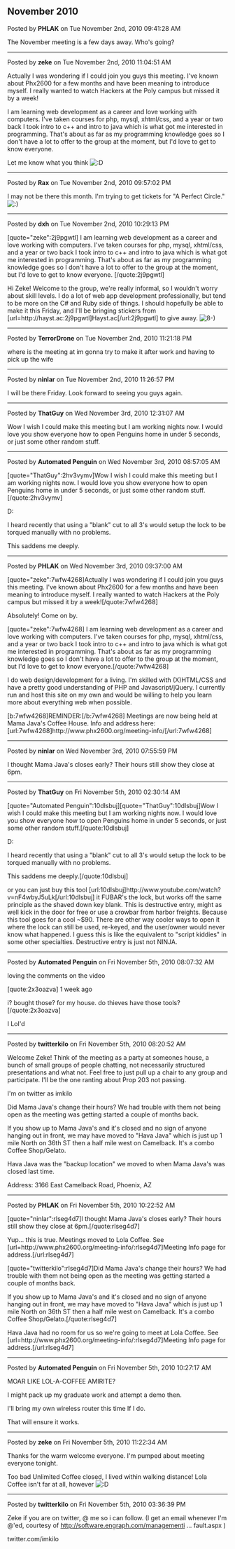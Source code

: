 ## November 2010
Posted by **PHLAK** on Tue November 2nd, 2010 09:41:28 AM

The November meeting is a few days away.  Who's going?

--------------------------------------------------------------------------------

Posted by **zeke** on Tue November 2nd, 2010 11:04:51 AM

Actually I was wondering if I could join you guys this meeting. I've known about Phx2600 for a few months and have been meaning to introduce myself. I really wanted to watch Hackers at the Poly campus but missed it by a week! 

I am learning web development as a career and love working with computers. I've taken courses for php, mysql, xhtml/css, and a year or two back I took intro to c++ and intro to java which is what got me interested in programming. That's about as far as my programming knowledge goes so I don't have a lot to offer to the group at the moment, but I'd love to get to know everyone.   

Let me know what you think <!-- s:D --><img src="{SMILIES_PATH}/icon_e_biggrin.gif" alt=":D" title="Very Happy" /><!-- s:D -->

--------------------------------------------------------------------------------

Posted by **Rax** on Tue November 2nd, 2010 09:57:02 PM

I may not be there this month. I'm trying to get tickets for &quot;A Perfect Circle.&quot; <!-- s:) --><img src="{SMILIES_PATH}/icon_e_smile.gif" alt=":)" title="Smile" /><!-- s:) -->

--------------------------------------------------------------------------------

Posted by **dxh** on Tue November 2nd, 2010 10:29:13 PM

[quote=&quot;zeke&quot;:2j9pgwtl]
I am learning web development as a career and love working with computers. I've taken courses for php, mysql, xhtml/css, and a year or two back I took intro to c++ and intro to java which is what got me interested in programming. That's about as far as my programming knowledge goes so I don't have a lot to offer to the group at the moment, but I'd love to get to know everyone.
[/quote:2j9pgwtl]

Hi Zeke!  Welcome to the group, we're really informal, so I wouldn't worry about skill levels.  I do a lot of web app development professionally, but tend to be more on the C# and Ruby side of things.  I should hopefully be able to make it this Friday, and I'll be bringing stickers from [url=http&#58;//hayst&#46;ac:2j9pgwtl]Hayst.ac[/url:2j9pgwtl] to give away.  <!-- s8-) --><img src="{SMILIES_PATH}/icon_cool.gif" alt="8-)" title="Cool" /><!-- s8-) -->

--------------------------------------------------------------------------------

Posted by **TerrorDrone** on Tue November 2nd, 2010 11:21:18 PM

where is the meeting at im gonna try to make it after work and having to pick up the wife

--------------------------------------------------------------------------------

Posted by **ninlar** on Tue November 2nd, 2010 11:26:57 PM

I will be there Friday. Look forward to seeing you guys again.

--------------------------------------------------------------------------------

Posted by **ThatGuy** on Wed November 3rd, 2010 12:31:07 AM

Wow I wish I could make this meeting but I am working nights now. I would love you show everyone how to open Penguins home in under 5 seconds, or just some other random stuff.

--------------------------------------------------------------------------------

Posted by **Automated Penguin** on Wed November 3rd, 2010 08:57:05 AM

[quote=&quot;ThatGuy&quot;:2hv3vymv]Wow I wish I could make this meeting but I am working nights now. I would love you show everyone how to open Penguins home in under 5 seconds, or just some other random stuff.[/quote:2hv3vymv]

D:

I heard recently that using a &quot;blank&quot; cut to all 3's would setup the lock to be torqued manually with no problems.

This saddens me deeply.

--------------------------------------------------------------------------------

Posted by **PHLAK** on Wed November 3rd, 2010 09:37:00 AM

[quote=&quot;zeke&quot;:7wfw4268]Actually I was wondering if I could join you guys this meeting. I've known about Phx2600 for a few months and have been meaning to introduce myself. I really wanted to watch Hackers at the Poly campus but missed it by a week![/quote:7wfw4268]

Absolutely!  Come on by.

[quote=&quot;zeke&quot;:7wfw4268]
I am learning web development as a career and love working with computers. I've taken courses for php, mysql, xhtml/css, and a year or two back I took intro to c++ and intro to java which is what got me interested in programming. That's about as far as my programming knowledge goes so I don't have a lot to offer to the group at the moment, but I'd love to get to know everyone.[/quote:7wfw4268]

I do web design/development for a living.  I'm skilled with (X)HTML/CSS and have a pretty good understanding of PHP and Javascript/jQuery.  I currently run and host this site on my own and would be willing to help you learn more about everything web when possible.

[b:7wfw4268]REMINDER:[/b:7wfw4268] Meetings are now being held at Mama Java's Coffee House.  Info and address here: [url:7wfw4268]http&#58;//www&#46;phx2600&#46;org/meeting-info/[/url:7wfw4268]

--------------------------------------------------------------------------------

Posted by **ninlar** on Wed November 3rd, 2010 07:55:59 PM

I thought Mama Java's closes early? Their hours still show they close at 6pm.

--------------------------------------------------------------------------------

Posted by **ThatGuy** on Fri November 5th, 2010 02:30:14 AM

[quote=&quot;Automated Penguin&quot;:10dlsbuj][quote=&quot;ThatGuy&quot;:10dlsbuj]Wow I wish I could make this meeting but I am working nights now. I would love you show everyone how to open Penguins home in under 5 seconds, or just some other random stuff.[/quote:10dlsbuj]

D:

I heard recently that using a &quot;blank&quot; cut to all 3's would setup the lock to be torqued manually with no problems.

This saddens me deeply.[/quote:10dlsbuj]

or you can just buy this tool [url:10dlsbuj]http&#58;//www&#46;youtube&#46;com/watch?v=nF4wbyJ5uLk[/url:10dlsbuj] it FUBAR's the lock, but works off the same principle as the shaved down key blank. This is destructive entry, might as well kick in the door for free or use a crowbar from harbor freights. Because this tool goes for a cool ~$90. There are other way cooler ways to open it where the lock can still be used, re-keyed, and the user/owner would never know what happened. I guess this is like the equivalent to &quot;script kiddies&quot; in some other specialties. Destructive entry is just not NINJA.

--------------------------------------------------------------------------------

Posted by **Automated Penguin** on Fri November 5th, 2010 08:07:32 AM

loving the comments on the video 

[quote:2x3oazva]
1 week ago

i? bought those? for my house. do thieves have those tools?[/quote:2x3oazva]

I Lol'd

--------------------------------------------------------------------------------

Posted by **twitterkilo** on Fri November 5th, 2010 08:20:52 AM

Welcome Zeke! Think of the meeting as a party at someones house, a bunch of small groups of people chatting, not necessarily structured presentations and what not. Feel free to just pull up a chair to any group and participate. I'll be the one ranting about Prop 203 not passing.

I'm on twitter as imkilo

Did Mama Java's change their hours? We had trouble with them not being open as the meeting was getting started a couple of months back.

If you show up to Mama Java's and it's closed and no sign of anyone hanging out in front, we may have moved to &quot;Hava Java&quot; which is just up 1 mile North on 36th ST then a half mile west on Camelback. It's a combo Coffee Shop/Gelato.

Hava Java was the &quot;backup location&quot; we moved to when Mama Java's was closed last time.

Address: 3166 East Camelback Road, Phoenix, AZ

--------------------------------------------------------------------------------

Posted by **PHLAK** on Fri November 5th, 2010 10:22:52 AM

[quote=&quot;ninlar&quot;:rlseg4d7]I thought Mama Java's closes early? Their hours still show they close at 6pm.[/quote:rlseg4d7]

Yup... this is true.  Meetings moved to Lola Coffee.  See [url=http&#58;//www&#46;phx2600&#46;org/meeting-info/:rlseg4d7]Meeting Info page for address.[/url:rlseg4d7]


[quote=&quot;twitterkilo&quot;:rlseg4d7]Did Mama Java's change their hours? We had trouble with them not being open as the meeting was getting started a couple of months back.

If you show up to Mama Java's and it's closed and no sign of anyone hanging out in front, we may have moved to &quot;Hava Java&quot; which is just up 1 mile North on 36th ST then a half mile west on Camelback. It's a combo Coffee Shop/Gelato.[/quote:rlseg4d7]

Hava Java had no room for us so we're going to meet at Lola Coffee.  See [url=http&#58;//www&#46;phx2600&#46;org/meeting-info/:rlseg4d7]Meeting Info page for address.[/url:rlseg4d7]

--------------------------------------------------------------------------------

Posted by **Automated Penguin** on Fri November 5th, 2010 10:27:17 AM

MOAR LIKE LOL-A-COFFEE AMIRITE? 

I might pack up my graduate work and attempt a demo then.

I'll bring my own wireless router this time If I do.

That will ensure it works.

--------------------------------------------------------------------------------

Posted by **zeke** on Fri November 5th, 2010 11:22:34 AM

Thanks for the warm welcome everyone. I'm pumped about meeting everyone tonight. 

Too bad Unlimited Coffee closed, I lived within walking distance! Lola Coffee isn't far at all, however <!-- s:D --><img src="{SMILIES_PATH}/icon_e_biggrin.gif" alt=":D" title="Very Happy" /><!-- s:D -->

--------------------------------------------------------------------------------

Posted by **twitterkilo** on Fri November 5th, 2010 03:36:39 PM

Zeke if you are on twitter, @ me so i can follow. (I get an email whenever I'm @'ed, courtesy of <!-- m --><a class="postlink" href="http://software.engraph.com/managementionnotifier/default.aspx">http://software.engraph.com/managementi ... fault.aspx</a><!-- m --> )

twitter.com/imkilo
